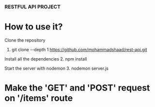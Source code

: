 ### RESTFUL API PROJECT

# How to use it?

Clone the repository
1. git clone --depth 1 https://github.com/mohammadshaad/rest-api.git

Install all the dependencies
2. npm install

Start the server with nodemon
3. nodemon server.js

# Make the 'GET' and 'POST' request on '/items' route
